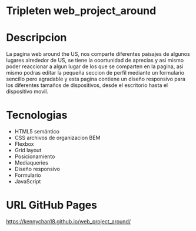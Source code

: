 # Tripleten web_project_around

# Descripcion

La pagina web around the US, nos comparte diferentes paisajes de algunos lugares alrededor de US, se tiene la ooortunidad de aprecias y asi mismo poder reaccionar a algun lugar de los que se comparten en la pagina, asi mismo podras editar la pequeña seccion de perfil mediante un formulario sencillo pero agradable y esta pagina contiene un diseño responsivo para los diferentes tamaños de dispositivos, desde el escritorio hasta el dispositivo movil.

# Tecnologias

- HTML5 semántico
- CSS archivos de organizacion BEM
- Flexbox
- Grid layout
- Posicionamiento
- Mediaqueries
- Diseño responsivo
- Formulario
- JavaScript

# URL GitHub Pages

https://kennychan18.github.io/web_project_around/
